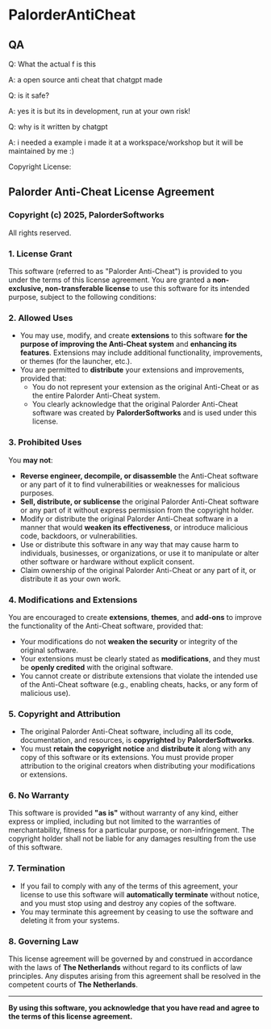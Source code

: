 # PalorderAntiCheat

## QA
Q: What the actual f is this

A: a open source anti cheat that chatgpt made

Q: is it safe?

A: yes it is but its in development, run at your own risk!

Q: why is it written by chatgpt

A: i needed a example i made it at a workspace/workshop but it will be maintained by me :)



Copyright License: 
## **Palorder Anti-Cheat License Agreement**

### Copyright (c) 2025, PalorderSoftworks

All rights reserved.

### **1. License Grant**

This software (referred to as "Palorder Anti-Cheat") is provided to you under the terms of this license agreement. You are granted a **non-exclusive, non-transferable license** to use this software for its intended purpose, subject to the following conditions:

### **2. Allowed Uses**
- You may use, modify, and create **extensions** to this software **for the purpose of improving the Anti-Cheat system** and **enhancing its features**. Extensions may include additional functionality, improvements, or themes (for the launcher, etc.).
- You are permitted to **distribute** your extensions and improvements, provided that:
    - You do not represent your extension as the original Anti-Cheat or as the entire Palorder Anti-Cheat system.
    - You clearly acknowledge that the original Palorder Anti-Cheat software was created by **PalorderSoftworks** and is used under this license.

### **3. Prohibited Uses**
You **may not**:
- **Reverse engineer, decompile, or disassemble** the Anti-Cheat software or any part of it to find vulnerabilities or weaknesses for malicious purposes.
- **Sell, distribute, or sublicense** the original Palorder Anti-Cheat software or any part of it without express permission from the copyright holder.
- Modify or distribute the original Palorder Anti-Cheat software in a manner that would **weaken its effectiveness**, or introduce malicious code, backdoors, or vulnerabilities.
- Use or distribute this software in any way that may cause harm to individuals, businesses, or organizations, or use it to manipulate or alter other software or hardware without explicit consent.
- Claim ownership of the original Palorder Anti-Cheat or any part of it, or distribute it as your own work.

### **4. Modifications and Extensions**
You are encouraged to create **extensions**, **themes**, and **add-ons** to improve the functionality of the Anti-Cheat software, provided that:
- Your modifications do not **weaken the security** or integrity of the original software.
- Your extensions must be clearly stated as **modifications**, and they must be **openly credited** with the original software.
- You cannot create or distribute extensions that violate the intended use of the Anti-Cheat software (e.g., enabling cheats, hacks, or any form of malicious use).

### **5. Copyright and Attribution**
- The original Palorder Anti-Cheat software, including all its code, documentation, and resources, is **copyrighted** by **PalorderSoftworks**.
- You must **retain the copyright notice** and **distribute it** along with any copy of this software or its extensions. You must provide proper attribution to the original creators when distributing your modifications or extensions.

### **6. No Warranty**
This software is provided **"as is"** without warranty of any kind, either express or implied, including but not limited to the warranties of merchantability, fitness for a particular purpose, or non-infringement. The copyright holder shall not be liable for any damages resulting from the use of this software.

### **7. Termination**
- If you fail to comply with any of the terms of this agreement, your license to use this software will **automatically terminate** without notice, and you must stop using and destroy any copies of the software.
- You may terminate this agreement by ceasing to use the software and deleting it from your systems.

### **8. Governing Law**
This license agreement will be governed by and construed in accordance with the laws of **The Netherlands** without regard to its conflicts of law principles. Any disputes arising from this agreement shall be resolved in the competent courts of **The Netherlands**.

---

**By using this software, you acknowledge that you have read and agree to the terms of this license agreement.**
